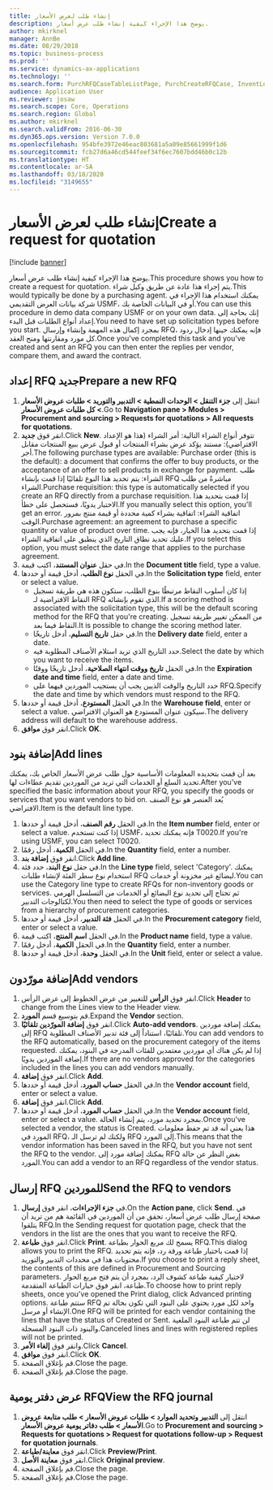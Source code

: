```yaml
---
title: إنشاء طلب لعرض الأسعار
description: يوضح هذا الإجراء كيفية إنشاء طلب عرض أسعار.
author: mkirknel
manager: AnnBe
ms.date: 08/29/2018
ms.topic: business-process
ms.prod: ''
ms.service: dynamics-ax-applications
ms.technology: ''
ms.search.form: PurchRFQCaseTableListPage, PurchCreateRFQCase, InventLocationIdLookup, PurchRFQCaseTable, InventItemIdLookupSimple, EcoResCategorySingleLookup, UnitOfMeasureLookup, PurchRFQEditLines, PurchRFQEditLinesPrintOptions, VendRFQJournal, SrsReportViewerForm
audience: Application User
ms.reviewer: josaw
ms.search.scope: Core, Operations
ms.search.region: Global
ms.author: mkirknel
ms.search.validFrom: 2016-06-30
ms.dyn365.ops.version: Version 7.0.0
ms.openlocfilehash: 954bfe3972e46eac803681a5a09e85661999f1d6
ms.sourcegitcommit: fcb27d6a46cd544feef34f6ec7607bdd46b0c12b
ms.translationtype: HT
ms.contentlocale: ar-SA
ms.lasthandoff: 03/18/2020
ms.locfileid: "3149655"
---
```

# <a name="create-a-request-for-quotation"></a><span data-ttu-id="c7414-103">إنشاء طلب لعرض الأسعار</span><span class="sxs-lookup"><span data-stu-id="c7414-103">Create a request for quotation</span></span>

[!include [banner](../../includes/banner.md)]

<span data-ttu-id="c7414-104">يوضح هذا الإجراء كيفية إنشاء طلب عرض أسعار.</span><span class="sxs-lookup"><span data-stu-id="c7414-104">This procedure shows you how to create a request for quotation.</span></span> <span data-ttu-id="c7414-105">يتم إجراء هذا عادة عن طريق وكيل شراء.</span><span class="sxs-lookup"><span data-stu-id="c7414-105">This would typically be done by a purchasing agent.</span></span> <span data-ttu-id="c7414-106">يمكنك استخدام هذا الإجراء في شركة بيانات العرض التقديمي USMF، أو في البيانات الخاصة بك.</span><span class="sxs-lookup"><span data-stu-id="c7414-106">You can use this procedure in demo data company USMF or on your own data.</span></span> <span data-ttu-id="c7414-107">إنك بحاجة إلى إعداد أنواع الطلبات قبل البدء.</span><span class="sxs-lookup"><span data-stu-id="c7414-107">You need to have set up solicitation types before you start.</span></span> <span data-ttu-id="c7414-108">بمجرد إكمال هذه المهمة وإنشاء وإرسال RFQ، فإنه يمكنك حينها إدخال ردود كل مورد ومقارنتها ومنح العقد.</span><span class="sxs-lookup"><span data-stu-id="c7414-108">Once you've completed this task and you've created and sent an RFQ you can then enter the replies per vendor, compare them, and award the contract.</span></span>


## <a name="prepare-a-new-rfq"></a><span data-ttu-id="c7414-109">إعداد RFQ جديد</span><span class="sxs-lookup"><span data-stu-id="c7414-109">Prepare a new RFQ</span></span>
1. <span data-ttu-id="c7414-110">انتقل إلى **جزء التنقل > الوحدات النمطية > التدبير والتوريد > طلبات عروض الأسعار > كل طلبات عروض الأسعار**‬.</span><span class="sxs-lookup"><span data-stu-id="c7414-110">Go to **Navigation pane > Modules > Procurement and sourcing > Requests for quotations > All requests for quotations**.</span></span>
2. <span data-ttu-id="c7414-111">انقر فوق **جديد**.</span><span class="sxs-lookup"><span data-stu-id="c7414-111">Click **New**.</span></span>
    <span data-ttu-id="c7414-112">تتوفر أنواع الشراء التالية: أمر الشراء (هذا هو الإعداد الافتراضي): مستند يؤكد عرض بشراء المنتجات أو قبول عرض ببيع المنتجات مقابل أجر.</span><span class="sxs-lookup"><span data-stu-id="c7414-112">The following purchase types are available: Purchase order (this is the default): a document that confirms the offer to buy products, or the acceptance of an offer to sell products in exchange for payment.</span></span> <span data-ttu-id="c7414-113">طلب الشراء: يتم تحديد هذا النوع تلقائيًا إذا قمت بإنشاء RFQ مباشرةً من طلب الشراء.</span><span class="sxs-lookup"><span data-stu-id="c7414-113">Purchase requisition: this type is automatically selected if you create an RFQ directly from a purchase requisition.</span></span> <span data-ttu-id="c7414-114">إذا قمت بتحديد هذا الاختبار يدويًا، فستحصل على خطأ.</span><span class="sxs-lookup"><span data-stu-id="c7414-114">If you manually select this option, you'll get an error.</span></span> <span data-ttu-id="c7414-115">اتفاقية الشراء: اتفاقية بشراء كمية محددة أو قيمة منتج بمرور الوقت.</span><span class="sxs-lookup"><span data-stu-id="c7414-115">Purchase agreement: an agreement to purchase a specific quantity or value of product over time.</span></span> <span data-ttu-id="c7414-116">إذا قمت بتحديد هذا الخيار، فإنه يجب عليك تحديد نطاق التاريخ الذي ينطبق على اتفاقية الشراء.</span><span class="sxs-lookup"><span data-stu-id="c7414-116">If you select this option, you must select the date range that applies to the purchase agreement.</span></span>  
3. <span data-ttu-id="c7414-117">في حقل **عنوان المستند**، اكتب قيمة.</span><span class="sxs-lookup"><span data-stu-id="c7414-117">In the **Document title** field, type a value.</span></span>
4. <span data-ttu-id="c7414-118">في الحقل **نوع الطلب**، أدخل قيمة أو حددها.</span><span class="sxs-lookup"><span data-stu-id="c7414-118">In the **Solicitation type** field, enter or select a value.</span></span>
    + <span data-ttu-id="c7414-119">إذا كان أسلوب النقاط مرتبطًا بنوع الطلب، ستكون هذه هي طريقة تسجيل النقاط الافتراضية لـ RFQ الذي تقوم بإنشائه.</span><span class="sxs-lookup"><span data-stu-id="c7414-119">If a scoring method is associated with the solicitation type, this will be the default scoring method for the RFQ that you're creating.</span></span> <span data-ttu-id="c7414-120">من الممكن تغيير طريقة تسجيل النقاط فيما بعد.</span><span class="sxs-lookup"><span data-stu-id="c7414-120">It is possible to change the scoring method later.</span></span>  
    + <span data-ttu-id="c7414-121">في حقل **‏‫تاريخ التسليم‬**، أدخل تاريخًا.</span><span class="sxs-lookup"><span data-stu-id="c7414-121">In the **Delivery date** field, enter a date.</span></span>  
    + <span data-ttu-id="c7414-122">حدد التاريخ الذي تريد استلام الأصناف المطلوبة فيه.</span><span class="sxs-lookup"><span data-stu-id="c7414-122">Select the date by which you want to receive the items.</span></span>  
    + <span data-ttu-id="c7414-123">في الحقل **تاريخ ووقت انتهاء الصلاحية**، أدخل تاريخًا ووقتًا.</span><span class="sxs-lookup"><span data-stu-id="c7414-123">In the **Expiration date and time** field, enter a date and time.</span></span>  
    + <span data-ttu-id="c7414-124">حدد التاريخ والوقت الذيين يجب أن يستجيب الموردين فيهما على RFQ.</span><span class="sxs-lookup"><span data-stu-id="c7414-124">Specify the date and time by which vendors must respond to the RFQ.</span></span>  
5. <span data-ttu-id="c7414-125">في الحقل **المستودع**، أدخل قيمة أو حددها.</span><span class="sxs-lookup"><span data-stu-id="c7414-125">In the **Warehouse field**, enter or select a value.</span></span> <span data-ttu-id="c7414-126">سيكون عنوان المستودع هو العنوان الافتراضي.</span><span class="sxs-lookup"><span data-stu-id="c7414-126">The delivery address will default to the warehouse address.</span></span>  
6. <span data-ttu-id="c7414-127">انقر فوق **موافق**.</span><span class="sxs-lookup"><span data-stu-id="c7414-127">Click **OK**.</span></span>

## <a name="add-lines"></a><span data-ttu-id="c7414-128">إضافة بنود</span><span class="sxs-lookup"><span data-stu-id="c7414-128">Add lines</span></span>

<span data-ttu-id="c7414-129">بعد أن قمت بتحديده المعلومات الأساسية حول طلب عرض الأسعار الخاص بك، يمكنك تحديد السلع أو الخدمات التي تريد من الموردين تقديم عطاءات لها.</span><span class="sxs-lookup"><span data-stu-id="c7414-129">After you've specified the basic information about your RFQ, you specify the goods or services that you want vendors to bid on.</span></span> <span data-ttu-id="c7414-130">يُعد العنصر هو نوع الصنف الافتراضي.</span><span class="sxs-lookup"><span data-stu-id="c7414-130">Item is the default line type.</span></span>

1. <span data-ttu-id="c7414-131">في الحقل **رقم الصنف**، أدخل قيمة أو حددها.</span><span class="sxs-lookup"><span data-stu-id="c7414-131">In the **Item number** field, enter or select a value.</span></span> <span data-ttu-id="c7414-132">إذا كنت تستخدم USMF، فإنه يمكنك تحديد T0020.</span><span class="sxs-lookup"><span data-stu-id="c7414-132">If you're using USMF, you can select T0020.</span></span>  
2. <span data-ttu-id="c7414-133">في الحقل **الكمية**، أدخل رقمًا.</span><span class="sxs-lookup"><span data-stu-id="c7414-133">In the **Quantity** field, enter a number.</span></span>
3. <span data-ttu-id="c7414-134">انقر فوق **إضافة بند**.</span><span class="sxs-lookup"><span data-stu-id="c7414-134">Click **Add line**.</span></span>
4. <span data-ttu-id="c7414-135">في حقل **نوع البند**، حدد فئة.</span><span class="sxs-lookup"><span data-stu-id="c7414-135">In the **Line type** field, select 'Category'.</span></span> <span data-ttu-id="c7414-136">يمكنك استخدام نوع سطر الفئة لإنشاء طلبات RFQ لبضائع غير مخزونة أو خدمات.</span><span class="sxs-lookup"><span data-stu-id="c7414-136">You can use the Category line type to create RFQs for non-inventory goods or services.</span></span> <span data-ttu-id="c7414-137">ثم تحتاج إلى تحديد نوع البضائع أو الخدمات من التسلسل الهرمي لكتالوجات التدبير.</span><span class="sxs-lookup"><span data-stu-id="c7414-137">You then need to select the type of goods or services from a hierarchy of procurement categories.</span></span>  
5. <span data-ttu-id="c7414-138">في الحقل **فئة التدبير**، أدخل قيمة أو حددها.</span><span class="sxs-lookup"><span data-stu-id="c7414-138">In the **Procurement category** field, enter or select a value.</span></span>
6. <span data-ttu-id="c7414-139">في الحقل **اسم المنتج**، اكتب قيمة.</span><span class="sxs-lookup"><span data-stu-id="c7414-139">In the **Product name** field, type a value.</span></span>
7. <span data-ttu-id="c7414-140">في الحقل **الكمية**، أدخل رقمًا.</span><span class="sxs-lookup"><span data-stu-id="c7414-140">In the **Quantity** field, enter a number.</span></span>
8. <span data-ttu-id="c7414-141">في الحقل **وحدة**، أدخل قيمة أو حددها.</span><span class="sxs-lookup"><span data-stu-id="c7414-141">In the **Unit** field, enter or select a value.</span></span>

## <a name="add-vendors"></a><span data-ttu-id="c7414-142">إضافة مورّدون</span><span class="sxs-lookup"><span data-stu-id="c7414-142">Add vendors</span></span>
1. <span data-ttu-id="c7414-143">انقر فوق **الرأس** للتغيير من عرض الخطوط إلى عرض الرأس‬.</span><span class="sxs-lookup"><span data-stu-id="c7414-143">Click **Header** to change from the Lines view to the Header view.</span></span> 
2. <span data-ttu-id="c7414-144">قم بتوسيع قسم **المورد**.</span><span class="sxs-lookup"><span data-stu-id="c7414-144">Expand the **Vendor** section.</span></span>
3. <span data-ttu-id="c7414-145">انقر فوق **إضافة المورّدين تلقائيًا**.</span><span class="sxs-lookup"><span data-stu-id="c7414-145">Click **Auto-add vendors**.</span></span> <span data-ttu-id="c7414-146">يمكنك إضافة موردين إلى RFQ تلقائيًا، استناداً إلى فئة تدبير الأصناف المطلوبة.</span><span class="sxs-lookup"><span data-stu-id="c7414-146">You can add vendors to the RFQ automatically, based on the procurement category of the items requested.</span></span> <span data-ttu-id="c7414-147">إذا لم يكن هناك أي موردين معتمدين للفئات المدرجة في البنود، يمكنك إضافة الموردين يدويًا.</span><span class="sxs-lookup"><span data-stu-id="c7414-147">If there are no vendors approved for the categories included in the lines you can add vendors manually.</span></span>  
4. <span data-ttu-id="c7414-148">انقر فوق **إضافة**.</span><span class="sxs-lookup"><span data-stu-id="c7414-148">Click **Add**.</span></span>
5. <span data-ttu-id="c7414-149">في الحقل **حساب المورد**، أدخل قيمة أو حددها.</span><span class="sxs-lookup"><span data-stu-id="c7414-149">In the **Vendor account** field, enter or select a value.</span></span>
6. <span data-ttu-id="c7414-150">انقر فوق **إضافة**.</span><span class="sxs-lookup"><span data-stu-id="c7414-150">Click **Add**.</span></span>
7. <span data-ttu-id="c7414-151">في الحقل **حساب المورد**، أدخل قيمة أو حددها.</span><span class="sxs-lookup"><span data-stu-id="c7414-151">In the **Vendor account** field, enter or select a value.</span></span> <span data-ttu-id="c7414-152">بمجرد تحديد مورد، يتم إنشاء الحالة.</span><span class="sxs-lookup"><span data-stu-id="c7414-152">Once you've selected a vendor, the status is Created.</span></span> <span data-ttu-id="c7414-153">هذا يعني أنه قد تم حفظ معلومات المورد في RFQ، ولكنك لم ترسل الـ RFQ إلى المورد.</span><span class="sxs-lookup"><span data-stu-id="c7414-153">This means that the vendor information has been saved in the RFQ, but you have not sent the RFQ to the vendor.</span></span> <span data-ttu-id="c7414-154">يمكنك إضافة مورد إلى RFQ بغض النظر عن حالة المورد.</span><span class="sxs-lookup"><span data-stu-id="c7414-154">You can add a vendor to an RFQ regardless of the vendor status.</span></span>  

## <a name="send-the-rfq-to-vendors"></a><span data-ttu-id="c7414-155">إرسال RFQ للموردين</span><span class="sxs-lookup"><span data-stu-id="c7414-155">Send the RFQ to vendors</span></span>
1. <span data-ttu-id="c7414-156">في **جزء الإجراءات**، انقر فوق **إرسال**.</span><span class="sxs-lookup"><span data-stu-id="c7414-156">On the **Action pane**, click **Send**.</span></span> <span data-ttu-id="c7414-157">في صفحة إرسال طلب عرض أسعار، تحقق من أن الموردين في القائمة هم من تريد أن يتلقوا RFQ.</span><span class="sxs-lookup"><span data-stu-id="c7414-157">In the Sending request for quotation page, check that the vendors in the list are the ones that you want to receive the RFQ.</span></span>  
2. <span data-ttu-id="c7414-158">انقر فوق **طباعة**.</span><span class="sxs-lookup"><span data-stu-id="c7414-158">Click **Print**.</span></span> <span data-ttu-id="c7414-159">يسمح لك مربع الحوار بطباعة RFQ.</span><span class="sxs-lookup"><span data-stu-id="c7414-159">This dialog allows you to print the RFQ.</span></span> <span data-ttu-id="c7414-160">إذا قمت باختيار طباعة ورقة رد، فإنه يتم تحديد محتويات هذا في محددات التدبير والتوريد.</span><span class="sxs-lookup"><span data-stu-id="c7414-160">If you choose to print a reply sheet, the contents of this are defined in Procurement and Sourcing parameters.</span></span> <span data-ttu-id="c7414-161">لاختيار كيفية طباعة كشوف الرد، بمجرد أن يتم فتح مربع الحوار طباعة، انقر فوق خيارات الطباعة المتقدمة.</span><span class="sxs-lookup"><span data-stu-id="c7414-161">To choose how to print reply sheets, once you've opened the Print dialog, click Advanced printing options.</span></span> <span data-ttu-id="c7414-162">ستتم طباعة RFQ واحد لكل مورد يحتوي على البنود التي تكون بحالة تم الإنشاء أو مرسل.</span><span class="sxs-lookup"><span data-stu-id="c7414-162">One RFQ will be printed for each vendor containing the lines that have the status of Created or Sent.</span></span> <span data-ttu-id="c7414-163">لن تتم طباعة البنود الملغية والبنود ذات البنود المسجلة.</span><span class="sxs-lookup"><span data-stu-id="c7414-163">Canceled lines and lines with registered replies will not be printed.</span></span>   
3. <span data-ttu-id="c7414-164">وانقر فوق **إلغاء الأمر**.</span><span class="sxs-lookup"><span data-stu-id="c7414-164">Click **Cancel**.</span></span>
4. <span data-ttu-id="c7414-165">انقر فوق **موافق**.</span><span class="sxs-lookup"><span data-stu-id="c7414-165">Click **OK**.</span></span>
5. <span data-ttu-id="c7414-166">قم بإغلاق الصفحة.</span><span class="sxs-lookup"><span data-stu-id="c7414-166">Close the page.</span></span>
6. <span data-ttu-id="c7414-167">قم بإغلاق الصفحة.</span><span class="sxs-lookup"><span data-stu-id="c7414-167">Close the page.</span></span>

## <a name="view-the-rfq-journal"></a><span data-ttu-id="c7414-168">عرض دفتر يومية RFQ</span><span class="sxs-lookup"><span data-stu-id="c7414-168">View the RFQ journal</span></span>
1. <span data-ttu-id="c7414-169">انتقل إلى **التدبير وتحديد الموارد > طلبات عروض الأسعار > طلب متابعة عروض الأسعار > طلب دفاتر يومية عروض الأسعار**.</span><span class="sxs-lookup"><span data-stu-id="c7414-169">Go to **Procurement and sourcing > Requests for quotations > Request for quotations follow-up > Request for quotation journals**.</span></span>
2. <span data-ttu-id="c7414-170">انقر فوق **معاينة/طباعة**.</span><span class="sxs-lookup"><span data-stu-id="c7414-170">Click **Preview/Print**.</span></span>
3. <span data-ttu-id="c7414-171">انقر فوق **معاينة الأصل**.</span><span class="sxs-lookup"><span data-stu-id="c7414-171">Click **Original preview**.</span></span>
4. <span data-ttu-id="c7414-172">قم بإغلاق الصفحة.</span><span class="sxs-lookup"><span data-stu-id="c7414-172">Close the page.</span></span>
5. <span data-ttu-id="c7414-173">قم بإغلاق الصفحة.</span><span class="sxs-lookup"><span data-stu-id="c7414-173">Close the page.</span></span>

